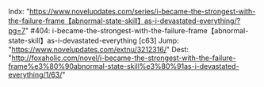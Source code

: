 Indx: "https://www.novelupdates.com/series/i-became-the-strongest-with-the-failure-frame【abnormal-state-skill】as-i-devastated-everything/?pg=7"
#404: i-became-the-strongest-with-the-failure-frame【abnormal-state-skill】as-i-devastated-everything [c63]
Jump: "https://www.novelupdates.com/extnu/3212316/"
Dest: "http://foxaholic.com/novel/i-became-the-strongest-with-the-failure-frame%e3%80%90abnormal-state-skill%e3%80%91as-i-devastated-everything/1/63/"
